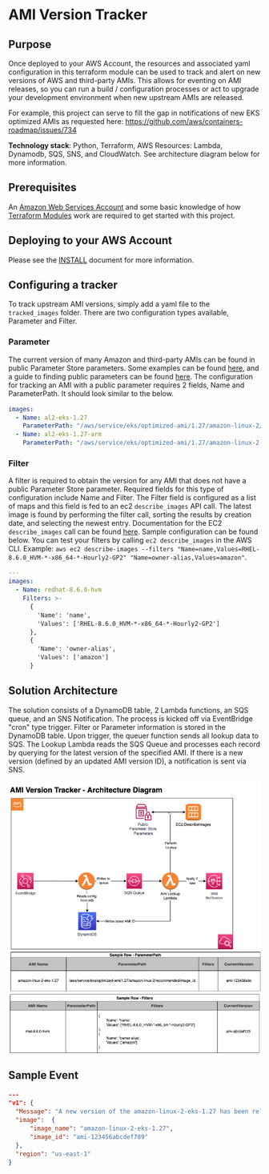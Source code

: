 # AMI Version Tracker

## Purpose

Once deployed to your AWS Account, the resources and associated yaml configuration in this terraform module can be used to track and alert on new versions of AWS and third-party AMIs.  This allows for eventing on AMI releases, so you can run a build / configuration processes or act to upgrade your development environment when new upstream AMIs are released.

For example, this project can serve to fill the gap in notifications of new EKS optimized AMIs as requested here: https://github.com/aws/containers-roadmap/issues/734

**Technology stack**: Python, Terraform, AWS Resources: Lambda, Dynamodb, SQS, SNS, and CloudWatch.  See architecture diagram below for more information.

## Prerequisites

An [Amazon Web Services Account](https://aws.amazon.com) and some basic knowledge of how [Terraform Modules](https://developer.hashicorp.com/terraform/language/modules) work are required to get started with this project.

## Deploying to your AWS Account

Please see the [INSTALL](INSTALL.md) document for more information.

## Configuring a tracker

To track upstream AMI versions, simply add a yaml file to the `tracked_images` folder.  There are two configuration types available, Parameter and Filter.

### Parameter

The current version of many Amazon and third-party AMIs can be found in public Parameter Store parameters.  Some examples can be found [here](https://docs.aws.amazon.com/eks/latest/userguide/retrieve-ami-id.html), and a guide to finding public parameters can be found [here](https://docs.aws.amazon.com/systems-manager/latest/userguide/parameter-store-finding-public-parameters.html).  The configuration for tracking an AMI with a public parameter requires 2 fields, Name and ParameterPath.  It should look similar to the below. 

```yaml
images:
  - Name: al2-eks-1.27
    ParameterPath: "/aws/service/eks/optimized-ami/1.27/amazon-linux-2/recommended/image_id"
  - Name: al2-eks-1.27-arm
    ParameterPath: "/aws/service/eks/optimized-ami/1.27/amazon-linux-2-arm64/recommended/image_id"
```

### Filter

A filter is required to obtain the version for any AMI that does not have a public Parameter Store parameter.  Required fields for this type of configuration include Name and Filter.  The Filter field is configured as a list of maps and this field is fed to an ec2 `describe_images` API call.  The latest image is found by performing the filter call, sorting the results by creation date, and selecting the newest entry.  Documentation for the EC2 `describe_images` call can be found [here](https://boto3.amazonaws.com/v1/documentation/api/latest/reference/services/ec2/client/describe_images.html).  Sample configuration can be found below.  You can test your filters by calling `ec2 describe_images` in the AWS CLI.  Example: `aws ec2 describe-images --filters "Name=name,Values=RHEL-8.6.0_HVM-*-x86_64-*-Hourly2-GP2" "Name=owner-alias,Values=amazon"`.

```yaml
---
images:
  - Name: redhat-8.6.0-hvm
    Filters: >-
      {
        'Name': 'name',
        'Values': ['RHEL-8.6.0_HVM-*-x86_64-*-Hourly2-GP2']
      },
      {
        'Name': 'owner-alias',
        'Values': ['amazon'] 
      }
```

## Solution Architecture 

The solution consists of a DynamoDB table, 2 Lambda functions, an SQS queue, and an SNS Notification.  The process is kicked off via EventBridge "cron" type trigger. Filter or Parameter information is stored in the DynamoDB table.  Upon trigger, the queuer function sends all lookup data to SQS.  The Lookup Lambda reads the SQS Queue and processes each record by querying for the latest version of the specified AMI.  If there is a new version (defined by an updated AMI version ID), a notification is sent via SNS.

![Solution Architecture](./AMIVersionTracker.png)

## Sample Event

```json
---
"v1": {
  "Message": "A new version of the amazon-linux-2-eks-1.27 has been released. You are now able to launch new EC2 instances from these AMIs.",
  "image":  {
      "image_name": "amazon-linux-2-eks-1.27",
      "image_id": "ami-123456abcdef789"
  },
  "region": "us-east-1"
}

```